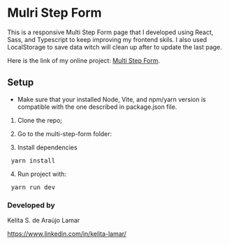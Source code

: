 # Mulri Step Form

This is a responsive Multi Step Form page that I developed using React, Sass, and Typescript to keep improving my frontend skils.
I also used LocalStorage to save data witch will clean up after to update the last page. 

Here is the link of my online project: [Multi Step Form](https://fascinating-scone-dd0c73.netlify.app/).

## Setup

* Make sure that your installed Node, Vite, and npm/yarn version is compatible with the one described in package.json file.


1. Clone the repo;


2. Go to the multi-step-form folder:

3. Install dependencies
<pre> yarn install </pre>

4. Run project with: 
<pre> yarn run dev </pre>


### Developed by

Kelita S. de Araújo Lamar

https://www.linkedin.com/in/kelita-lamar/
